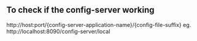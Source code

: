 
## To check if the config-server working
http://host:port/{config-server-application-name}/{config-file-suffix}
eg. http://localhost:8090/config-server/local
